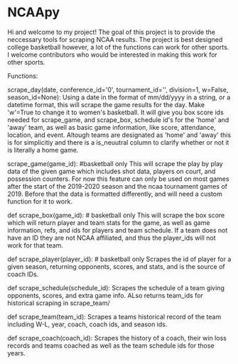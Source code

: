 # NCAApy
Hi and welcome to my project! The goal of this project is to provide the neccessary tools for scraping NCAA results. 
The project is best designed college basketball however, a lot of the functions can work for other sports. I welcome contributors
who would be interested in making this work for other sports. 


Functions:

scrape_day(date, conference_id='0', tournament_id='', division=1, w=False, season_id=None):
    Using a date in the format of mm/dd/yyyy in a string, or a datetime format, this will scrape the game results for the day. 
    Make 'w'=True to change it to women's basketball. It will give you box score ids needed for scrape_game, and scrape_box, 
    schedule id's for the 'home' and 'away' team, as well as basic game information, like score, attendance, location, and event. 
    Altough teams are designated as 'home' and 'away' this is for simplicitiy and there is a is_neuutral column to clarify whether 
    or not it is literally a home game. 


scrape_game(game_id): #basketball only
    This will scrape the play by play data of the given game which includes shot data, players on court, and possession
    counters. For now this feature can only be used on most games after the start of the 2019-2020 season and the ncaa
    tournament games of 2019. Before that the data is formatted differently, and will need a custom function for it to 
    work. 


def scrape_box(game_id): # basketball only
    This will scrape the box score which will return player and team stats for the game, as well as game information,
    refs, and ids for players and team schedule. If a team does not have an ID they are not NCAA affiliated, and thus
    the player_ids will not work for that team.


def scrape_player(player_id): # basketball only
    Scrapes the id of player for a given season, returning opponents, scores, and stats, and is the source of coach IDs.



def scrape_schedule(schedule_id):
    Scrapes the schedule of a team giving opponents, scores, and extra game info. ALso returns team_ids for historical
    scraping in scrape_team/


def scrape_team(team_id):
    Scrapes a teams historical record of the team including W-L, year, coach, coach ids, and season ids.


def scrape_coach(coach_id):
    Scrapes the history of a coach, their win loss records and teams coached as well as the team schedule ids for those
    years.
